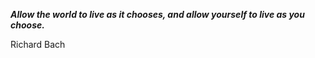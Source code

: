 _**Allow the world to live as it chooses, and allow yourself to live as you choose.**_

Richard Bach